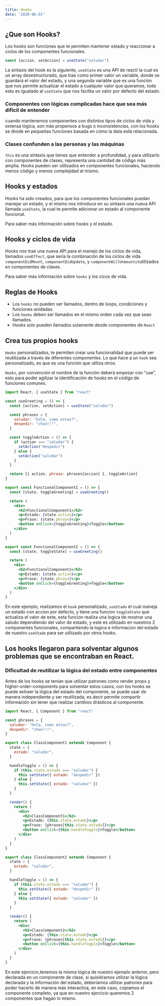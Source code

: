 ```yaml
---
title: Hooks
date: "2020-06-01"
---
```


## ¿Que son Hooks?

Los hooks son funciones que te permiten mantener estado y reaccionar a ciclos de los componentes funcionales.

```jsx
const [accion, setAccion] = useState("saludar")
```

La sintaxis del hook es la siguiente, `useState` es una API de reactI la cual es un array desestructurado, que trae como primer valor un variable, donde se guardará el valor del estado, y una segunda variable que es una función que nos permite actualizar el estado a cualquier valor que queramos, todo esto es igualado al `useState` que nos facilita un valor por defecto del estado.

### Componentes con lógicas complicadas hace que sea más difícil de entender

 cuando mantenemos componentes con distintos tipos de ciclos de vida y extensa lógica, son más propensos a bugs o inconsistencias, con los hooks se divide en pequeñas funciones basada en cómo la data está relacionada.

### Clases confunden a las personas y las máquinas

 `this` es una sintaxis que tienes que entender a profundidad, y para utilizarlo con componentes de clases, representa una cantidad de código más amplia. Hooks pueden ser utilizados en componentes funcionales, haciendo menos código y menos complejidad al mismo.

## Hooks y estados

Hooks ha sido creados, para que los componentes funcionales puedan manejar un estado, y el mismo nos introduce en su sintaxis una nueva API llamada `useState`, la cual te permite adicionar un estado al componente funcional.

Para saber más información sobre hooks y el estado.

## Hooks y ciclos de vida

Hooks nos trae una nueva API para el manejo de los ciclos de vida, llamados `useEffect`, que sería la combinación de los ciclos de vida `componentDidMount`, `componentDidUpdate`, y `componentWillUnmountut`utilizados en componentes de clases.

Para saber más información sobre `hooks` y los cicos de vida.

## Reglas de Hooks

- Los `hooks` no pueden ser llamados, dentro de loops, condiciones y funciones anidadas.
- Los `hooks` deben ser llamados en el mismo orden cada vez que sean llamados.
- Hooks solo pueden llamados solamente desde componentes de `React`

## Crea tus propios hooks

`Hooks` personalizados, te permiten crear una funcionalidad que puede ser reutilizada a través de diferentes componentes. Lo que hace a un `hook` sea personalizado, es que es una función que utiliza otros.

`Hooks`, por convención el nombre de la función deberá empezar con “use”, esto para poder agilizar la identificación de hooks en el código de funciones comunes.

```jsx
import React, { useState } from "react"

const useGreeting = () => {
  const [action, setAction] = useState("saludar")

  const phrases = {
    saludar: "hola, como estas?",
    despedir: "chao!!!",
  }

  const toggleAction = () => {
    if (action === "saludar") {
      setAction("despedir")
    } else {
      setAction("saludar")
    }
  }

  return [{ action, phrase: phrases[accion] }, toggleAction]
}

export const FunctionalComponent1 = () => {
  const [state, toggleGreeting] = useGreeting()

  return (
    <div>
      <h2>FunctionalComponent1</h2>
      <p>Estado: {state.action}</p>
      <p>Frase: {state.phrase}</p>
      <button onClick={toggleGreeting}>Toggle</button>
    </div>
  )
}

export const FunctionalComponent2 = () => {
  const [state, toggleState] = useGreeting()

  return (
    <div>
      <h2>FunctionalComponent2</h2>
      <p>Estado: {state.action}</p>
      <p>Frase: {state.phrase}</p>
      <button onClick={toggleGreeting}>Toggle</button>
    </div>
  )
}
```

En este ejemplo, realizamos el `hook` personalizado, `useStado` el cual maneja un estado con accion por defecto, y tiene una funcion `toggleState` que actualiza el valor de este, esta funcion realiza una logica de mostrar una saludo dependiendo del valor de estado, y este es utilizado en nuestros 2 componentes funcionales, compartiendo la logica e informacion del estado de nuestro `useStado` para ser utilizado por otros hooks. 

## Los hooks llegaron para solventar algunos problemas que se encontraban en React.

### Dificultad de reutilizar la lógica del estado entre componentes

Antes de los hooks se tenían que utilizar patrones como render props y higher-order-components para solventar estos casos, con los hooks se puede extraer la lógica del estado del componente, se puede usar de manera independiente y ser reutilizada, es decir permite compartir información sin tener que realizar cambios drásticos al componente.

```jsx
import React, { Component } from "react"

const phrases = {
  saludar: "hola, como estas?",
  despedir: "chao!!!",
}

export class ClassComponent1 extends Component {
  state = {
    estado: "saludar",
  }

  handleToggle = () => {
    if (this.state.estado === "saludar") {
      this.setState({ estado: "despedir" })
    } else {
      this.setState({ estado: "saludar" })
    }
  }

  render() {
    return (
      <div>
        <h2>ClassComponent1</h2>
        <p>Estado: {this.state.estado}</p>
        <p>Frase: {phrases[this.state.estado]}</p>
        <button onClick={this.handleToggle}>Toggle</button>
      </div>
    )
  }
}

export class ClassComponent2 extends Component {
  state = {
    estado: "saludar",
  }

  handleToggle = () => {
    if (this.state.estado === "saludar") {
      this.setState({ estado: "despedir" })
    } else {
      this.setState({ estado: "saludar" })
    }
  }

  render() {
    return (
      <div>
        <h2>ClassComponent2</h2>
        <p>Estado: {this.state.estado}</p>
        <p>Frase: {phrases[this.state.estado]}</p>
        <button onClick={this.handleToggle}>Toggle</button>
      </div>
    )
  }
}
```

En este ejercicio,tenemos la misma lógica de nuestro ejemplo anterior, pero declarada en un componente de clase, si quisiéramos utilizar la lógica declarada y la información del estado, deberíamos utilizar patrones para poder hacerlo de manera más interactiva, en este caso, copiamos el componente completo, ya que en nuestro ejercicio queremos 2 componentes que hagan lo mismo. 
